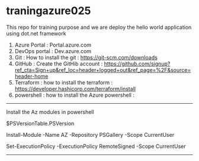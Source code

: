 # traningazure025
This repo for training purpose and we are deploy the hello world application using dot.net framework


1. Azure Portal : Portal.azure.com
2. DevOps portal : Dev.azure.com
3. Git : How to install the git  : https://git-scm.com/downloads
4. GitHub : Create the GitHib account : https://github.com/signup?ref_cta=Sign+up&ref_loc=header+logged+out&ref_page=%2F&source=header-home
5. Terraform : how to install the terraform : https://developer.hashicorp.com/terraform/install
6. powershell : how to install the Azure powershell : 
------------------------------------------------------
Install the Az modules in powershell 

$PSVersionTable.PSVersion

Install-Module -Name AZ -Repository PSGallery -Scope CurrentUser

Set-ExecutionPolicy -ExecutionPolicy RemoteSigned -Scope CurrentUser

----------------------------------------------------------
